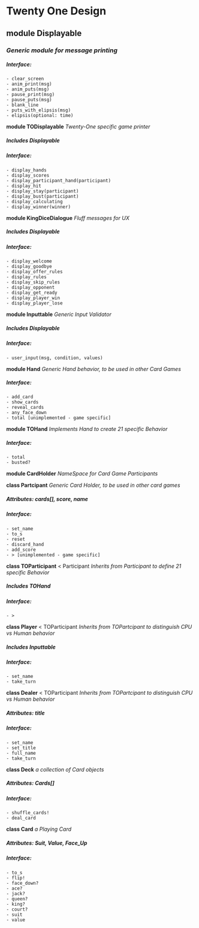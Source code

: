# Twenty One Design

## **module Displayable**
### *Generic module for message printing*
##### Interface:
	
	- clear_screen
	- anim_print(msg)
	- anim_puts(msg)
	- pause_print(msg)
	- pause_puts(msg)
	- blank_line
	- puts_with_elipsis(msg)
	- elipsis(optional: time)

**module TODisplayable**
*Twenty-One specific game printer*
##### Includes Displayable
##### Interface:
	
	- display_hands
	- display_scores
	- display_participant_hand(participant)
	- display_hit
	- display_stay(participant)
	- display_bust(participant)
	- display_calculating
	- display_winner(winner)

**module KingDiceDialogue**
*Fluff messages for UX*
##### Includes Displayable
##### Interface:

	- display_welcome
	- display_goodbye
	- display_offer_rules
	- display_rules
	- display_skip_rules
	- display_opponent
	- display_get_ready
	- display_player_win
	- display_player_lose

**module Inputtable**
*Generic Input Validator*
##### Includes Displayable
##### Interface:
	
	- user_input(msg, condition, values)

**module Hand**
*Generic Hand behavior, to be used in other Card Games*
##### Interface:
	
	- add_card
	- show_cards
	- reveal_cards
	- any_face_down
	- total [unimplemented - game specific]

**module TOHand**
*Implements Hand to create 21 specific Behavior*
##### Interface:
	
	- total
	- busted?

**module CardHolder**
*NameSpace for Card Game Participants*

**class Partcipant**
*Generic Card Holder, to be used in other card games*
##### Attributes: cards[], score, name
##### Interface:
	
	- set_name
	- to_s
	- reset
	- discard_hand
	- add_score
	- > [unimplemented - game specific]

**class TOParticipant** < Participant
*Inherits from Participant to define 21 specific Behavior*
##### Includes TOHand
##### Interface:

	- >

**class Player** < TOParticipant
*Inherits from TOPartcipant to distinguish CPU vs Human behavior*
##### Includes Inputtable
##### Interface:
	
	- set_name
	- take_turn

**class Dealer** < TOParticipant
*Inherits from TOPartcipant to distinguish CPU vs Human behavior*
##### Attributes: title
##### Interface:
	
	- set_name
	- set_title
	- full_name
	- take_turn

**class Deck**
*a collection of Card objects*
##### Attributes: Cards[]
##### Interface:
	
	- shuffle_cards!
	- deal_card

**class Card**
*a Playing Card*
##### Attributes: Suit, Value, Face_Up
##### Interface:
	
	- to_s
	- flip!
	- face_down?
	- ace?
	- jack?
	- queen?
	- king?
	- court?
	- suit
	- value